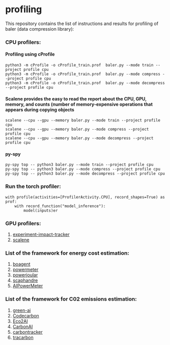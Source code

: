 # profiling
This repository contains the list of instructions and results for profiling of baler (data compression library):


### CPU profilers:

#### Profiling using cProfile
```
python3 -m cProfile -o cProfile_train.prof  baler.py --mode train --project profile cpu
python3 -m cProfile -o cProfile_train.prof  baler.py --mode compress --project profile cpu
python3 -m cProfile -o cProfile_train.prof  baler.py --mode decompress --project profile cpu
```

#### Scalene provides the easy to read the report about the CPU, GPU, memory, and counts (number of memory-expensive operations that appears during copying objects 
```
scalene --cpu --gpu --memory baler.py --mode train --project profile cpu
scalene --cpu --gpu --memory baler.py --mode compress --project profile cpu
scalene --cpu --gpu --memory baler.py --mode decompress --project profile cpu
```

#### py-spy
```
py-spy top -- python3 baler.py --mode train --project profile cpu
py-spy top -- python3 baler.py --mode compress --project profile cpu
py-spy top -- python3 baler.py --mode decompress --project profile cpu
```

### Run the torch profiler:
```
with profile(activities=[ProfilerActivity.CPU], record_shapes=True) as prof:
    with record_function("model_inference"):
        model(inputs)er
```



### GPU profilers:
1. [experiment-impact-tracker](https://github.com/Breakend/experiment-impact-tracker)
2. [scalene](https://github.com/plasma-umass/scalene)

### List of the framework for energy cost estimation:
1. [boagent](https://github.com/Boavizta/boagent)
2. [powermeter](https://github.com/autoai-incubator/powermeter)
3. [powerjoular](https://gitlab.com/joular/powerjoular)
4. [scaphandre](https://github.com/hubblo-org/scaphandre)
5. [AIPowerMeter](https://github.com/GreenAI-Uppa/AIPowerMeter)


### List of the framework for C02 emissions estimation:
1. [green-ai](https://github.com/daviddao/green-ai)
2. [Codecarbon](https://github.com/mlco2/codecarbon)
3. [Eco2AI](https://github.com/sb-ai-lab/Eco2AI)
4. [CarbonAI](https://github.com/Capgemini-Invent-France/CarbonAI)
5. [carbontracker](https://github.com/lfwa/carbontracker)
6. [tracarbon](https://github.com/fvaleye/tracarbon)
